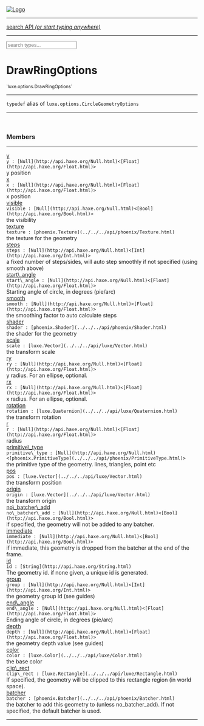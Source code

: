 
[![Logo](../../../images/logo.png)](../../../api/index.html)

<hr/>
<a href="#" id="search_bar" onclick="return;"><div> search API <em>(or start typing anywhere)</em> </div></a>
<hr/>

<script src="../../../js/omnibar.js"> </script>
<link rel="stylesheet" type="text/css" href="../../../css/omnibar.css" media="all">

<div id="omnibar"> <a href="#" onclick="return" id="omnibar_close"></a> <input id="omnibar_text" type="text" placeholder="search types..."></input></div>
<script  id="typelist" data-relpath="../../../" data-types="Luxe,luxe.AppConfig,luxe.Audio,luxe.Camera,luxe.Circle,luxe.Color,luxe.ColorHSL,luxe.ColorHSV,luxe.Component,luxe.Core,luxe.Cursor,luxe.Debug,luxe.Draw,luxe.EmitHandler,luxe.Emitter,luxe.Entity,luxe.Events,luxe.Game,luxe.GamepadEvent,luxe.GamepadEventType,luxe.ID,luxe.Input,luxe.InputEvent,luxe.InputType,luxe.InteractState,luxe.Key,luxe.KeyEvent,luxe.Log,luxe.Matrix,luxe.Mesh,luxe.ModState,luxe.MouseButton,luxe.MouseEvent,luxe.NineSlice,luxe.Objects,luxe.Parcel,luxe.ParcelProgress,luxe.Particle,luxe.ParticleEmitter,luxe.ParticleEmitterInitData,luxe.ParticleSystem,luxe.Physics,luxe.PhysicsEngine,luxe.ProjectionType,luxe.Quaternion,luxe.Rectangle,luxe.Scan,luxe.Scene,luxe.Screen,luxe.SizeMode,luxe.Sound,luxe.Sprite,luxe.State,luxe.States,luxe.Text,luxe.TextAlign,luxe.TextEvent,luxe.TextEventType,luxe.Timer,luxe.TouchEvent,luxe.Transform,luxe.Vec,luxe.Vector,luxe.Visual,luxe._Core.CoreThreadRequest,luxe._Core.LoadShaderInfo,luxe._Core.LoadTextureInfo,luxe._Emitter.EmitNode,luxe._Events.EventConnection,luxe._Events.EventObject,luxe._NineSlice.Slice,luxe._Parcel.DataInfo,luxe._Parcel.FontInfo,luxe._Parcel.ShaderInfo,luxe._Parcel.SoundInfo,luxe._Parcel.TextInfo,luxe.collision.Collision,luxe.collision.CollisionData,luxe.collision.ShapeDrawer,luxe.collision.ShapeDrawerLuxe,luxe.collision.shapes.Circle,luxe.collision.shapes.Polygon,luxe.collision.shapes.Shape,luxe.components.Components,luxe.components.cameras.FlyCamera,luxe.components.render.MeshComponent,luxe.components.sprite.SpriteAnimation,luxe.components.sprite.SpriteAnimationData,luxe.components.sprite.SpriteAnimationEventData,luxe.components.sprite.SpriteAnimationFrame,luxe.components.sprite.SpriteAnimationFrameEvent,luxe.components.sprite.SpriteAnimationFrameSource,luxe.components.sprite.SpriteAnimationType,luxe.debug.BatcherDebugView,luxe.debug.DebugInspectorOptions,luxe.debug.DebugView,luxe.debug.Inspector,luxe.debug.ProfilerDebugView,luxe.debug.RenderStats,luxe.debug.StatsDebugView,luxe.debug.TraceDebugView,luxe.debug._ProfilerDebugView.ProfilerBar,luxe.debug._ProfilerDebugView.ProfilerValue,luxe.importers.obj.Data,luxe.importers.obj.Normal,luxe.importers.obj.Reader,luxe.importers.obj.UV,luxe.importers.obj.Vector,luxe.importers.obj.Vertex,luxe.importers.texturepacker.TexturePackerData,luxe.importers.texturepacker.TexturePackerFrame,luxe.importers.texturepacker.TexturePackerJSON,luxe.importers.texturepacker.TexturePackerJSONType,luxe.importers.texturepacker.TexturePackerMeta,luxe.importers.texturepacker.TexturePackerRect,luxe.importers.texturepacker.TexturePackerSize,luxe.importers.texturepacker.TexturePackerSpriteAnimation,luxe.importers.tiled.TiledLayer,luxe.importers.tiled.TiledMap,luxe.importers.tiled.TiledMapData,luxe.importers.tiled.TiledMapOptions,luxe.importers.tiled.TiledObject,luxe.importers.tiled.TiledObjectGroup,luxe.importers.tiled.TiledObjectType,luxe.importers.tiled.TiledPolyObject,luxe.importers.tiled.TiledPropertyTile,luxe.importers.tiled.TiledTile,luxe.importers.tiled.TiledTileset,luxe.macros.BuildVersion,luxe.macros.ComponentRules,luxe.macros.EntityRules,luxe.options.BatcherOptions,luxe.options.BitmapFontOptions,luxe.options.CameraOptions,luxe.options.CircleGeometryOptions,luxe.options.ColorOptions,luxe.options.ComponentOptions,luxe.options.DrawArcOptions,luxe.options.DrawBoxOptions,luxe.options.DrawCircleOptions,luxe.options.DrawLineOptions,luxe.options.DrawNgonOptions,luxe.options.DrawPlaneOptions,luxe.options.DrawRectangleOptions,luxe.options.DrawRingOptions,luxe.options.DrawTextureOptions,luxe.options.EntityOptions,luxe.options.FontOptions,luxe.options.GeometryOptions,luxe.options.LineGeometryOptions,luxe.options.LuxeCameraOptions,luxe.options.MeshOptions,luxe.options.NineSliceOptions,luxe.options.ParcelOptions,luxe.options.ParcelProgressOptions,luxe.options.ParticleEmitterOptions,luxe.options.ParticleOptions,luxe.options.PlaneGeometryOptions,luxe.options.QuadGeometryOptions,luxe.options.RectangleGeometryOptions,luxe.options.ResourceOptions,luxe.options.SpriteOptions,luxe.options.StateOptions,luxe.options.StatesOptions,luxe.options.TextOptions,luxe.options.TextureOptions,luxe.options.TileLayerOptions,luxe.options.TileOptions,luxe.options.TilemapOptions,luxe.options.TilemapVisualOptions,luxe.options.TilesetOptions,luxe.options.VisualOptions,luxe.options._DrawOptions.DrawOptions,luxe.options._FontOptions.FontOptions,luxe.resource.DataResource,luxe.resource.JSONResource,luxe.resource.Resource,luxe.resource.ResourceManager,luxe.resource.ResourceStats,luxe.resource.ResourceType,luxe.resource.SoundResource,luxe.resource.TextResource,luxe.structural.BST,luxe.structural.BSTNode,luxe.structural.BSTTraverseMethod,luxe.structural.Bag,luxe.structural.BalancedBST,luxe.structural.BalancedBSTNode,luxe.structural.BalancedBSTNode_phoenix_geometry_GeometryKey_phoenix_geometry_Geometry,luxe.structural.BalancedBSTTraverseMethod,luxe.structural.BalancedBST_phoenix_geometry_GeometryKey_phoenix_geometry_Geometry,luxe.structural.Heap,luxe.structural.Pool,luxe.structural.Stack,luxe.structural.StackNode,luxe.structural._Bag.BagNode,luxe.structural._BalancedBST.NodeColor,luxe.tilemaps.Isometric,luxe.tilemaps.IsometricVisual,luxe.tilemaps.Ortho,luxe.tilemaps.OrthoVisual,luxe.tilemaps.Tile,luxe.tilemaps.TileArray,luxe.tilemaps.TileLayer,luxe.tilemaps.TileOffset,luxe.tilemaps.Tilemap,luxe.tilemaps.TilemapOrientation,luxe.tilemaps.TilemapVisual,luxe.tilemaps.TilemapVisualLayerGeometry,luxe.tilemaps.Tileset,luxe.tween.Actuate,luxe.tween.BezierPath,luxe.tween.ComponentPath,luxe.tween.IComponentPath,luxe.tween.LinearPath,luxe.tween.MotionPath,luxe.tween.ObjectHash,luxe.tween.RotationPath,luxe.tween._Actuate.TweenTimer,luxe.tween.actuators.GenericActuator,luxe.tween.actuators.IGenericActuator,luxe.tween.actuators.MethodActuator,luxe.tween.actuators.MotionPathActuator,luxe.tween.actuators.PropertyDetails,luxe.tween.actuators.PropertyPathDetails,luxe.tween.actuators.SimpleActuator,luxe.tween.easing.Back,luxe.tween.easing.BackEaseIn,luxe.tween.easing.BackEaseInOut,luxe.tween.easing.BackEaseOut,luxe.tween.easing.Bounce,luxe.tween.easing.BounceEaseIn,luxe.tween.easing.BounceEaseInOut,luxe.tween.easing.BounceEaseOut,luxe.tween.easing.Cubic,luxe.tween.easing.CubicEaseIn,luxe.tween.easing.CubicEaseInOut,luxe.tween.easing.CubicEaseOut,luxe.tween.easing.Elastic,luxe.tween.easing.ElasticEaseIn,luxe.tween.easing.ElasticEaseInOut,luxe.tween.easing.ElasticEaseOut,luxe.tween.easing.Expo,luxe.tween.easing.ExpoEaseIn,luxe.tween.easing.ExpoEaseInOut,luxe.tween.easing.ExpoEaseOut,luxe.tween.easing.IEasing,luxe.tween.easing.Linear,luxe.tween.easing.LinearEaseNone,luxe.tween.easing.Quad,luxe.tween.easing.QuadEaseIn,luxe.tween.easing.QuadEaseInOut,luxe.tween.easing.QuadEaseOut,luxe.tween.easing.Quart,luxe.tween.easing.QuartEaseIn,luxe.tween.easing.QuartEaseInOut,luxe.tween.easing.QuartEaseOut,luxe.tween.easing.Quint,luxe.tween.easing.QuintEaseIn,luxe.tween.easing.QuintEaseInOut,luxe.tween.easing.QuintEaseOut,luxe.tween.easing.Sine,luxe.tween.easing.SineEaseIn,luxe.tween.easing.SineEaseInOut,luxe.tween.easing.SineEaseOut,luxe.utils.GeometryUtils,luxe.utils.JSON,luxe.utils.Maths,luxe.utils.UUID,luxe.utils.Utils,luxe.utils._UUID.Rule30,luxe.utils.json.JSONDecoder,luxe.utils.json.JSONEncoder,luxe.utils.json.JSONParseError,luxe.utils.json.JSONToken,luxe.utils.json.JSONTokenType,luxe.utils.json.JSONTokenizer,phoenix.BatchGroup,phoenix.BatchState,phoenix.Batcher,phoenix.BatcherKey,phoenix.BitmapFont,phoenix.BlendEquation,phoenix.BlendMode,phoenix.Camera,phoenix.Circle,phoenix.ClampType,phoenix.Color,phoenix.ColorHSL,phoenix.ColorHSV,phoenix.ComponentOrder,phoenix.DualQuaternion,phoenix.FilterType,phoenix.FontInfo,phoenix.Matrix,phoenix.MatrixTransform,phoenix.PrimitiveType,phoenix.ProjectionType,phoenix.Quaternion,phoenix.Ray,phoenix.Rectangle,phoenix.RenderPass,phoenix.RenderPath,phoenix.RenderState,phoenix.RenderTexture,phoenix.Renderer,phoenix.RendererStats,phoenix.Shader,phoenix.Spatial,phoenix.TextAlign,phoenix.Texture,phoenix.Transform,phoenix.UniformValue,phoenix.UniformValueType,phoenix.Vec,phoenix.Vector,phoenix._Batcher.BlendEquation_Impl_,phoenix._Batcher.BlendMode_Impl_,phoenix._Batcher.PrimitiveType_Impl_,phoenix._BitmapFont.Character,phoenix._BitmapFont.Parser,phoenix._Vector.ComponentOrder_Impl_,phoenix._Vector.Vec_Impl_,phoenix.geometry.ArcGeometry,phoenix.geometry.CircleGeometry,phoenix.geometry.ComplexGeometry,phoenix.geometry.ComplexQuad,phoenix.geometry.CompositeGeometry,phoenix.geometry.Geometry,phoenix.geometry.GeometryKey,phoenix.geometry.GeometryState,phoenix.geometry.LineGeometry,phoenix.geometry.PlaneGeometry,phoenix.geometry.QuadGeometry,phoenix.geometry.RectangleGeometry,phoenix.geometry.RingGeometry,phoenix.geometry.TextGeometry,phoenix.geometry.TextureCoord,phoenix.geometry.TextureCoordSet,phoenix.geometry.Vertex,phoenix.utils.Rendering"></script>


<h1>DrawRingOptions</h1>
<small>`luxe.options.DrawRingOptions`</small>



<hr/>

`typedef`&nbsp;alias of `luxe.options.CircleGeometryOptions`   

<hr/>


&nbsp;
&nbsp;





<h3>Members</h3> <hr/><span class="member apipage">
                <a name="y"><a class="lift" href="#y">y</a></a><div class="clear"></div>
                <code class="signature apipage">y : [Null](http://api.haxe.org/Null.html)&lt;[Float](http://api.haxe.org/Float.html)&gt;</code><br/></span>
            <span class="small_desc_flat">y position</span><br/><span class="member apipage">
                <a name="x"><a class="lift" href="#x">x</a></a><div class="clear"></div>
                <code class="signature apipage">x : [Null](http://api.haxe.org/Null.html)&lt;[Float](http://api.haxe.org/Float.html)&gt;</code><br/></span>
            <span class="small_desc_flat">x position</span><br/><span class="member apipage">
                <a name="visible"><a class="lift" href="#visible">visible</a></a><div class="clear"></div>
                <code class="signature apipage">visible : [Null](http://api.haxe.org/Null.html)&lt;[Bool](http://api.haxe.org/Bool.html)&gt;</code><br/></span>
            <span class="small_desc_flat">the visibility</span><br/><span class="member apipage">
                <a name="texture"><a class="lift" href="#texture">texture</a></a><div class="clear"></div>
                <code class="signature apipage">texture : [phoenix.Texture](../../../api/phoenix/Texture.html)</code><br/></span>
            <span class="small_desc_flat">the texture for the geometry</span><br/><span class="member apipage">
                <a name="steps"><a class="lift" href="#steps">steps</a></a><div class="clear"></div>
                <code class="signature apipage">steps : [Null](http://api.haxe.org/Null.html)&lt;[Int](http://api.haxe.org/Int.html)&gt;</code><br/></span>
            <span class="small_desc_flat">a fixed number of steps/sides, will auto step smoothly if not specified (using smooth above)</span><br/><span class="member apipage">
                <a name="start_angle"><a class="lift" href="#start_angle">start\_angle</a></a><div class="clear"></div>
                <code class="signature apipage">start\_angle : [Null](http://api.haxe.org/Null.html)&lt;[Float](http://api.haxe.org/Float.html)&gt;</code><br/></span>
            <span class="small_desc_flat">Starting angle of circle, in degrees (pie/arc)</span><br/><span class="member apipage">
                <a name="smooth"><a class="lift" href="#smooth">smooth</a></a><div class="clear"></div>
                <code class="signature apipage">smooth : [Null](http://api.haxe.org/Null.html)&lt;[Float](http://api.haxe.org/Float.html)&gt;</code><br/></span>
            <span class="small_desc_flat">the smoothing factor to auto calculate steps</span><br/><span class="member apipage">
                <a name="shader"><a class="lift" href="#shader">shader</a></a><div class="clear"></div>
                <code class="signature apipage">shader : [phoenix.Shader](../../../api/phoenix/Shader.html)</code><br/></span>
            <span class="small_desc_flat">the shader for the geometry</span><br/><span class="member apipage">
                <a name="scale"><a class="lift" href="#scale">scale</a></a><div class="clear"></div>
                <code class="signature apipage">scale : [luxe.Vector](../../../api/luxe/Vector.html)</code><br/></span>
            <span class="small_desc_flat">the transform scale</span><br/><span class="member apipage">
                <a name="ry"><a class="lift" href="#ry">ry</a></a><div class="clear"></div>
                <code class="signature apipage">ry : [Null](http://api.haxe.org/Null.html)&lt;[Float](http://api.haxe.org/Float.html)&gt;</code><br/></span>
            <span class="small_desc_flat">y radius. For an ellipse, optional.</span><br/><span class="member apipage">
                <a name="rx"><a class="lift" href="#rx">rx</a></a><div class="clear"></div>
                <code class="signature apipage">rx : [Null](http://api.haxe.org/Null.html)&lt;[Float](http://api.haxe.org/Float.html)&gt;</code><br/></span>
            <span class="small_desc_flat">x radius. For an ellipse, optional.</span><br/><span class="member apipage">
                <a name="rotation"><a class="lift" href="#rotation">rotation</a></a><div class="clear"></div>
                <code class="signature apipage">rotation : [luxe.Quaternion](../../../api/luxe/Quaternion.html)</code><br/></span>
            <span class="small_desc_flat">the transform rotation</span><br/><span class="member apipage">
                <a name="r"><a class="lift" href="#r">r</a></a><div class="clear"></div>
                <code class="signature apipage">r : [Null](http://api.haxe.org/Null.html)&lt;[Float](http://api.haxe.org/Float.html)&gt;</code><br/></span>
            <span class="small_desc_flat">radius</span><br/><span class="member apipage">
                <a name="primitive_type"><a class="lift" href="#primitive_type">primitive\_type</a></a><div class="clear"></div>
                <code class="signature apipage">primitive\_type : [Null](http://api.haxe.org/Null.html)&lt;[phoenix.PrimitiveType](../../../api/phoenix/PrimitiveType.html)&gt;</code><br/></span>
            <span class="small_desc_flat">the primitive type of the geometry. lines, triangles, point etc</span><br/><span class="member apipage">
                <a name="pos"><a class="lift" href="#pos">pos</a></a><div class="clear"></div>
                <code class="signature apipage">pos : [luxe.Vector](../../../api/luxe/Vector.html)</code><br/></span>
            <span class="small_desc_flat">the transform position</span><br/><span class="member apipage">
                <a name="origin"><a class="lift" href="#origin">origin</a></a><div class="clear"></div>
                <code class="signature apipage">origin : [luxe.Vector](../../../api/luxe/Vector.html)</code><br/></span>
            <span class="small_desc_flat">the transform origin</span><br/><span class="member apipage">
                <a name="no_batcher_add"><a class="lift" href="#no_batcher_add">no\_batcher\_add</a></a><div class="clear"></div>
                <code class="signature apipage">no\_batcher\_add : [Null](http://api.haxe.org/Null.html)&lt;[Bool](http://api.haxe.org/Bool.html)&gt;</code><br/></span>
            <span class="small_desc_flat">if specified, the geometry will not be added to any batcher.</span><br/><span class="member apipage">
                <a name="immediate"><a class="lift" href="#immediate">immediate</a></a><div class="clear"></div>
                <code class="signature apipage">immediate : [Null](http://api.haxe.org/Null.html)&lt;[Bool](http://api.haxe.org/Bool.html)&gt;</code><br/></span>
            <span class="small_desc_flat">if immediate, this geometry is dropped from the batcher at the end of the frame.</span><br/><span class="member apipage">
                <a name="id"><a class="lift" href="#id">id</a></a><div class="clear"></div>
                <code class="signature apipage">id : [String](http://api.haxe.org/String.html)</code><br/></span>
            <span class="small_desc_flat">The geometry id. if none given, a unique id is generated.</span><br/><span class="member apipage">
                <a name="group"><a class="lift" href="#group">group</a></a><div class="clear"></div>
                <code class="signature apipage">group : [Null](http://api.haxe.org/Null.html)&lt;[Int](http://api.haxe.org/Int.html)&gt;</code><br/></span>
            <span class="small_desc_flat">the geometry group id (see guides)</span><br/><span class="member apipage">
                <a name="end_angle"><a class="lift" href="#end_angle">end\_angle</a></a><div class="clear"></div>
                <code class="signature apipage">end\_angle : [Null](http://api.haxe.org/Null.html)&lt;[Float](http://api.haxe.org/Float.html)&gt;</code><br/></span>
            <span class="small_desc_flat">Ending angle of circle, in degrees (pie/arc)</span><br/><span class="member apipage">
                <a name="depth"><a class="lift" href="#depth">depth</a></a><div class="clear"></div>
                <code class="signature apipage">depth : [Null](http://api.haxe.org/Null.html)&lt;[Float](http://api.haxe.org/Float.html)&gt;</code><br/></span>
            <span class="small_desc_flat">the geometry depth value (see guides)</span><br/><span class="member apipage">
                <a name="color"><a class="lift" href="#color">color</a></a><div class="clear"></div>
                <code class="signature apipage">color : [luxe.Color](../../../api/luxe/Color.html)</code><br/></span>
            <span class="small_desc_flat">the base color</span><br/><span class="member apipage">
                <a name="clip_rect"><a class="lift" href="#clip_rect">clip\_rect</a></a><div class="clear"></div>
                <code class="signature apipage">clip\_rect : [luxe.Rectangle](../../../api/luxe/Rectangle.html)</code><br/></span>
            <span class="small_desc_flat">If specified, the geometry will be clipped to this rectangle region (in world space).</span><br/><span class="member apipage">
                <a name="batcher"><a class="lift" href="#batcher">batcher</a></a><div class="clear"></div>
                <code class="signature apipage">batcher : [phoenix.Batcher](../../../api/phoenix/Batcher.html)</code><br/></span>
            <span class="small_desc_flat">the batcher to add this geometry to (unless no_batcher_add). If not specified, the default batcher is used.</span><br/>






<hr/>

&nbsp;
&nbsp;
&nbsp;
&nbsp;